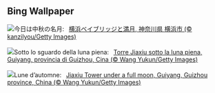 ## Bing Wallpaper
![](https://www.bing.com/th?id=OHR.HarvestMoon2023_JA-JP6232701669_UHD.jpg&w=1000)今日は中秋の名月:&nbsp;&ensp;[横浜ベイブリッジと満月, 神奈川県 横浜市 (© kanzilyou/Getty Images)](https://www.bing.com/th?id=OHR.HarvestMoon2023_JA-JP6232701669_UHD.jpg)
<br><br/>
![](https://www.bing.com/th?id=OHR.GuiyangMoon_IT-IT0253411061_UHD.jpg&w=1000)Sotto lo sguardo della luna piena:&nbsp;&ensp;[Torre Jiaxiu sotto la luna piena, Guiyang, provincia di Guizhou, Cina (© Wang Yukun/Getty Images)](https://www.bing.com/th?id=OHR.GuiyangMoon_IT-IT0253411061_UHD.jpg)
<br><br/>
![](https://www.bing.com/th?id=OHR.GuiyangMoon_FR-FR7040582752_UHD.jpg&w=1000)Lune d’automne:&nbsp;&ensp;[Jiaxiu Tower under a full moon, Guiyang, Guizhou province, China (© Wang Yukun/Getty Images)](https://www.bing.com/th?id=OHR.GuiyangMoon_FR-FR7040582752_UHD.jpg)
<br><br/>
